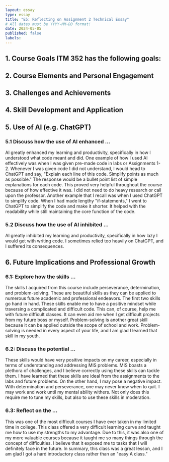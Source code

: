 ```yaml
---
layout: essay
type: essay
title: "E5: Reflecting on Assignment 2 Technical Essay"
# All dates must be YYYY-MM-DD format!
date: 2024-05-05
published: false
labels:
---
```


## 1. Course Goals ITM 352 has the following goals:

## 2. Course Elements and Personal Engagement

## 3. Challenges and Achievements

## 4. Skill Development and Application


## 5. Use of AI (e.g. ChatGPT)

### 5.1 Discuss how the use of AI enhanced ... 
AI greatly enhanced my learning and productivity, specifically in how I understood what code meant and did. One example of how I used AI effectively was when I was given pre-made code in labs or Assignments 1-2. Whenever I was given code I did not understand, I would head to ChatGPT and say, "Explain each line of this code. Simplify points as much as possible." The response would be a bullet point list of simple explanations for each code. This proved very helpful throughout the course because of how effective it was. I did not need to do heavy research or call upon the professor. Another example that I recall was when I used ChatGPT to simplify code. When I had made lengthy "if-statements," I went to ChatGPT to simplify the code and make it shorter. It helped with the readability while still maintaining the core function of the code. 

### 5.2 Discuss how the use of AI inhibited ... 
AI greatly inhibited my learning and productivity, specifically in how lazy I would get with writing code. I sometimes relied too heavily on ChatGPT, and I suffered its consequences. 





## 6. Future Implications and Professional Growth


### 6.1: Explore how the skills ... 
The skills I acquired from this course include perseverance, determination, and problem-solving. These are beautiful skills as they can be applied to numerous future academic and professional endeavors. The first two skills go hand in hand. These skills enable me to have a positive mindset while traversing a complicated and difficult code. This can, of course, help me with future difficult classes. It can even aid me when I get difficult projects from my future boss or myself. Problem-solving is another great skill because it can be applied outside the scope of school and work. Problem-solving is needed in every aspect of your life, and I am glad I learned that skill in my youth. 

### 6.2: Discuss the potential ...
These skills would have very positive impacts on my career, especially in terms of understanding and addressing MIS problems. MIS boasts a plethora of challenges, and I believe correctly using these skills can tackle them. I have learned that these skills are ideal from the assignments to the labs and future problems. On the other hand, I may pose a negative impact. With determination and perseverance, one may never know when to quit. I may work and work until my mental ability withers. Not only does this require me to tune my skills, but also to use these skills in moderation. 

### 6.3: Reflect on the ...
This was one of the most difficult courses I have ever taken in my limited time in college. This class offered a very difficult learning curve and taught me how to use my strengths to my advantage. Due to this, it was also one of my more valuable courses because it taught me so many things through the concept of difficulties. I believe that it exposed me to tasks that I will definitely face in the future. In summary, this class was a great lesson, and I am glad I got a hard introductory class rather than an "easy A class."





